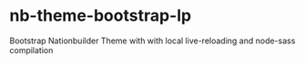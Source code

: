 # nb-theme-bootstrap-lp
Bootstrap Nationbuilder Theme with with local live-reloading and node-sass compilation
